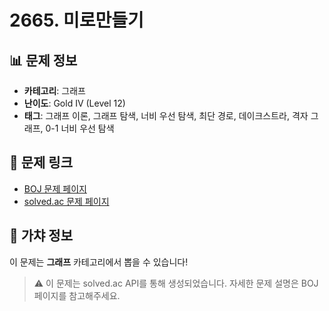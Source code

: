 # 2665. 미로만들기

## 📊 문제 정보
- **카테고리**: 그래프
- **난이도**: Gold IV (Level 12)
- **태그**: 그래프 이론, 그래프 탐색, 너비 우선 탐색, 최단 경로, 데이크스트라, 격자 그래프, 0-1 너비 우선 탐색

## 🔗 문제 링크
- [BOJ 문제 페이지](https://www.acmicpc.net/problem/2665)
- [solved.ac 문제 페이지](https://solved.ac/problems/2665)

## 🎯 가챠 정보
이 문제는 **그래프** 카테고리에서 뽑을 수 있습니다!

> ⚠️ 이 문제는 solved.ac API를 통해 생성되었습니다. 
> 자세한 문제 설명은 BOJ 페이지를 참고해주세요.
